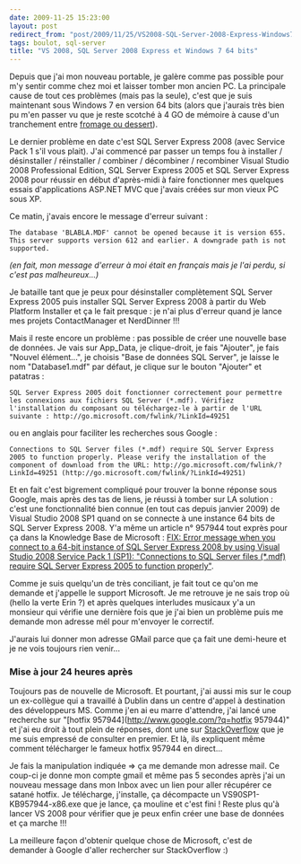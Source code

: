 ```yaml
---
date: 2009-11-25 15:23:00
layout: post
redirect_from: "post/2009/11/25/VS2008-SQL-Server-2008-Express-Windows7-64-bits"
tags: boulot, sql-server
title: "VS 2008, SQL Server 2008 Express et Windows 7 64 bits"
---
```


Depuis que j'ai mon nouveau portable, je galère comme pas possible pour m'y
sentir comme chez moi et laisser tomber mon ancien PC. La principale cause de
tout ces problèmes (mais pas la seule), c'est que je suis maintenant sous
Windows 7 en version 64 bits (alors que j'aurais très bien pu m'en passer vu
que je reste scotché à 4 GO de mémoire à cause d'un tranchement entre [fromage ou dessert](http://www.fromageetdessert.com/ "ça n'a rien à voir, mais c'est pas grave")).

Le dernier problème en date c'est SQL Server Express 2008 (avec Service Pack
1 s'il vous plait). J'ai commencé par passer un temps fou à installer /
désinstaller / réinstaller / combiner / décombiner / recombiner Visual Studio
2008 Professional Edition, SQL Server Express 2005 et SQL Server Express 2008
pour réussir en début d'après-midi à faire fonctionner mes quelques essais
d'applications ASP.NET MVC que j'avais créées sur mon vieux PC sous XP.

Ce matin, j'avais encore le message d'erreur suivant :

```
The database 'BLABLA.MDF' cannot be opened because it is version 655. This server supports version 612 and earlier. A downgrade path is not supported.
```

*(en fait, mon message d'erreur à moi était en français mais je l'ai
perdu, si c'est pas malheureux...)*

Je bataille tant que je peux pour désinstaller complètement SQL Server
Express 2005 puis installer SQL Server Express 2008 à partir du Web Platform
Installer et ça le fait presque : je n'ai plus d'erreur quand je lance mes
projets ContactManager et NerdDinner !!!

Mais il reste encore un problème : pas possible de créer une nouvelle
base de données. Je vais sur App_Data, je clique-droit, je fais "Ajouter", je
fais "Nouvel élément...", je choisis "Base de données SQL Server", je laisse le
nom "Database1.mdf" par défaut, je clique sur le bouton "Ajouter" et
patatras :

```
SQL Server Express 2005 doit fonctionner correctement pour permettre les connexions aux fichiers SQL Server (*.mdf). Vérifiez l'installation du composant ou téléchargez-le à partir de l'URL suivante : http://go.microsoft.com/fwlink/?LinkId=49251
```

ou en anglais pour faciliter les recherches sous Google :

```
Connections to SQL Server files (*.mdf) require SQL Server Express 2005 to function properly. Please verify the installation of the component of download from the URL: http://go.microsoft.com/fwlink/?LinkId=49251 (http://go.microsoft.com/fwlink/?LinkId=49251)
```

Et en fait c'est bigrement compliqué pour trouver la bonne réponse sous
Google, mais après des tas de liens, je réussi à tomber sur LA solution :
c'est une fonctionnalité bien connue (en tout cas depuis janvier 2009) de
Visual Studio 2008 SP1 quand on se connecte à une instance 64 bits de SQL
Server Express 2008. Y'a même un article n° 957944 tout exprès pour ça dans la
Knowledge Base de Microsoft : [FIX: Error message when you connect to
a 64-bit instance of SQL Server Express 2008 by using Visual Studio 2008
Service Pack 1 (SP1): "Connections to SQL Server files (*.mdf) require SQL
Server Express 2005 to function properly"](http://support.microsoft.com/?scid=kb;en-us;957944&amp;x=17&amp;y=13 "ça c'est du titre").

Comme je suis quelqu'un de très conciliant, je fait tout ce qu'on me demande
et j'appelle le support Microsoft. Je me retrouve je ne sais trop où (hello la
verte Erin ?) et après quelques interludes musicaux y'a un monsieur qui vérifie
une dernière fois que je j'ai bien un problème puis me demande mon adresse mél
pour m'envoyer le correctif.

J'aurais lui donner mon adresse GMail parce que ça fait une demi-heure et je
ne vois toujours rien venir...

### Mise à jour 24 heures après

Toujours pas de nouvelle de Microsoft. Et pourtant, j'ai aussi mis sur le
coup un ex-collègue qui a travaillé à Dublin dans un centre d'appel à
destination des développeurs MS. Comme j'en ai eu marre d'attendre, j'ai lancé
une recherche sur "[hotfix 957944](http://www.google.com/?q=hotfix 957944)" et j'ai eu droit à tout plein de réponses, dont une sur
[StackOverflow](http://stackoverflow.com/questions/293281/why-wont-visual-studio-2008-create-mdf-files-with-sql-server-2008-developer-ins/1582599#1582599) que je me suis empressé de consulter en
premier. Et là, ils expliquent même comment télécharger le fameux hotfix 957944
en direct...

Je fais la manipulation indiquée => ça me demande mon adresse mail. Ce
coup-ci je donne mon compte gmail et même pas 5 secondes après j'ai un nouveau
message dans mon Inbox avec un lien pour aller récupérer ce satané hotfix. Je
télécharge, j'installe, ça décompacte un VS90SP1-KB957944-x86.exe que je lance,
ça mouline et c'est fini ! Reste plus qu'à lancer VS 2008 pour vérifier
que je peux enfin créer une base de données et ça marche !!!

La meilleure façon d'obtenir quelque chose de Microsoft, c'est de demander à
Google d'aller rechercher sur StackOverflow :)
